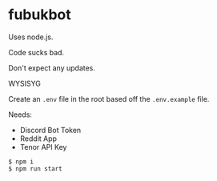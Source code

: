 # fubukbot

Uses node.js.

Code sucks bad.

Don't expect any updates.

WYSISYG

Create an `.env` file in the root based off the `.env.example` file.

Needs:
- Discord Bot Token
- Reddit App
- Tenor API Key

```
$ npm i
$ npm run start
```